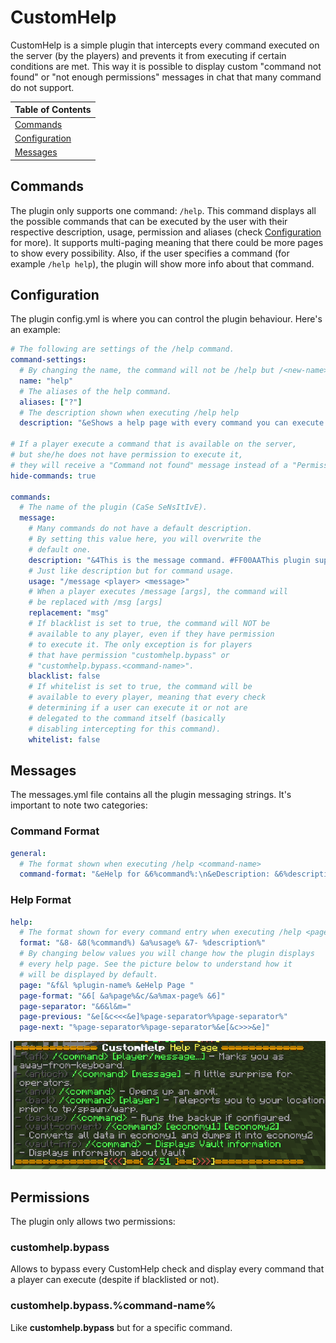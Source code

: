 # CustomHelp
CustomHelp is a simple plugin that intercepts every command executed on the server (by the players) and prevents it from executing if certain conditions are met.
This way it is possible to display custom "command not found" or "not enough permissions" messages in chat that many command do not support.

| Table of Contents               |
|---------------------------------|
| [Commands](#Commands)           |
| [Configuration](#Configuration) |
| [Messages](#Messages)           |

## Commands
The plugin only supports one command: ```/help```. 
This command displays all the possible commands that can be executed by the user with their respective description, usage, permission and aliases (check [Configuration](#Configuration) for more).
It supports multi-paging meaning that there could be more pages to show every possibility.
Also, if the user specifies a command (for example ```/help help```), the plugin will show more info about that command.

## Configuration
The plugin config.yml is where you can control the plugin behaviour.
Here's an example:
```yaml
# The following are settings of the /help command.
command-settings:
  # By changing the name, the command will not be /help but /<new-name>
  name: "help"
  # The aliases of the help command.
  aliases: ["?"]
  # The description shown when executing /help help
  description: "&eShows a help page with every command you can execute."

# If a player execute a command that is available on the server, 
# but she/he does not have permission to execute it, 
# they will receive a "Command not found" message instead of a "Permission not found".
hide-commands: true

commands:
  # The name of the plugin (CaSe SeNsItIvE).
  message:
    # Many commands do not have a default description.
    # By setting this value here, you will overwrite the
    # default one.
    description: "&4This is the message command. #FF00AAThis plugin supports HEX colors!"
    # Just like description but for command usage.
    usage: "/message <player> <message>"
    # When a player executes /message [args], the command will
    # be replaced with /msg [args]
    replacement: "msg"
    # If blacklist is set to true, the command will NOT be
    # available to any player, even if they have permission
    # to execute it. The only exception is for players
    # that have permission "customhelp.bypass" or
    # "customhelp.bypass.<command-name>".
    blacklist: false
    # If whitelist is set to true, the command will be
    # available to every player, meaning that every check
    # determining if a user can execute it or not are
    # delegated to the command itself (basically
    # disabling intercepting for this command).
    whitelist: false
```

## Messages
The messages.yml file contains all the plugin messaging strings.
It's important to note two categories:

### Command Format
```yaml
general:
  # The format shown when executing /help <command-name>
  command-format: "&eHelp for &6%command%:\n&eDescription: &6%description%\n&ePermission: &6%permission%\n&eUsage: &6%usage%\n&eAliases: &6[%aliases%]\n"
```

### Help Format
```yaml
help:
  # The format shown for every command entry when executing /help <page>
  format: "&8- &8(%command%) &a%usage% &7- %description%"
  # By changing below values you will change how the plugin displays
  # every help page. See the picture below to understand how it
  # will be displayed by default.
  page: "&f&l %plugin-name% &eHelp Page "
  page-format: "&6[ &a%page%&c/&a%max-page% &6]"
  page-separator: "&6&l&m="
  page-previous: "&e[&c<<<&e]%page-separator%%page-separator%"
  page-next: "%page-separator%%page-separator%&e[&c>>>&e]"
```

<img src="static/images/help-page-screenshot.png" alt="Help page preview">

## Permissions
The plugin only allows two permissions:

### customhelp.bypass
Allows to bypass every CustomHelp check and display every command that a player can execute (despite if blacklisted or not).

### customhelp.bypass.%command-name%
Like <b>customhelp.bypass</b> but for a specific command.